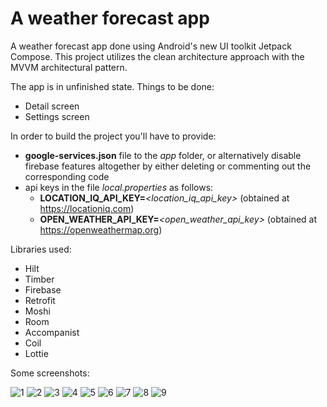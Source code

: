 # A weather forecast app

A weather forecast app done using Android's new UI toolkit Jetpack Compose. This project utilizes the clean architecture approach with the MVVM architectural
pattern.


The app is in unfinished state. Things to be done:
* Detail screen
* Settings screen

In order to build the project you'll have to provide:
* **google-services.json** file to the *app* folder, or alternatively disable firebase features altogether by either deleting or commenting out the corresponding code
* api keys in the file *local.properties* as follows:
    * **LOCATION_IQ_API_KEY=***<location_iq_api_key>* (obtained at https://locationiq.com)
    * **OPEN_WEATHER_API_KEY=***<open_weather_api_key>* (obtained at https://openweathermap.org)

Libraries used: 
* Hilt
* Timber
* Firebase 
* Retrofit
* Moshi
* Room
* Accompanist
* Coil
* Lottie

Some screenshots:

![1](./screenshots/1.png)
![2](./screenshots/2.png)
![3](./screenshots/3.png)
![4](./screenshots/4.png)
![5](./screenshots/5.png)
![6](./screenshots/6.png)
![7](./screenshots/7.png)
![8](./screenshots/8.png)
![9](./screenshots/9.png)
